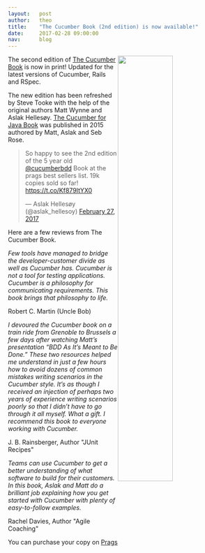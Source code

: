 ```yaml
---
layout:   post
author:   theo
title:    "The Cucumber Book (2nd edition) is now available!"
date:     2017-02-28 09:00:00
nav:      blog
---
```


<img src="/images/cucumber-book-second-edition.jpg" style="float:right; width:50%">

The second edition of [The Cucumber Book](https://pragprog.com/book/hwcuc2/the-cucumber-book-second-edition) is now in print! Updated for the latest versions of Cucumber, Rails and RSpec. 

The new edition has been refreshed by Steve Tooke with the help of the original authors Matt Wynne and Aslak Hellesøy. [The Cucumber for Java Book](https://pragprog.com/book/srjcuc/the-cucumber-for-java-book) was published in 2015 authored by Matt, Aslak and Seb Rose. 

<blockquote class="twitter-tweet" data-lang="en"><p lang="en" dir="ltr">So happy to see the 2nd edition of the 5 year old <a href="https://twitter.com/cucumberbdd">@cucumberbdd</a> Book at the prags best sellers list. 19k copies sold so far! <a href="https://t.co/Kf879ItYX0">https://t.co/Kf879ItYX0</a></p>&mdash; Aslak Hellesøy (@aslak_hellesoy) <a href="https://twitter.com/aslak_hellesoy/status/836357554489933824">February 27, 2017</a></blockquote>
<script async src="//platform.twitter.com/widgets.js" charset="utf-8"></script>

Here are a few reviews from The Cucumber Book. 

*Few tools have managed to bridge the developer-customer divide as well as Cucumber has. Cucumber is not a tool for testing applications. Cucumber is a philosophy for communicating requirements. This book brings that philosophy to life.*

Robert C. Martin (Uncle Bob)

*I devoured the Cucumber book on a train ride from Grenoble to Brussels a few days after watching Matt’s presentation “BDD As It’s Meant to Be Done.” These two resources helped me understand in just a few hours how to avoid dozens of common mistakes writing scenarios in the Cucumber style. It’s as though I received an injection of perhaps two years of experience writing scenarios poorly so that I didn’t have to go through it all myself. What a gift. I recommend this book to everyone working with Cucumber.*

J. B. Rainsberger, Author "JUnit Recipes"

*Teams can use Cucumber to get a better understanding of what software to build for their customers. In this book, Aslak and Matt do a brilliant job explaining how you get started with Cucumber with plenty of easy-to-follow examples.*

Rachel Davies, Author "Agile Coaching"

You can purchase your copy on [Prags](https://pragprog.com/book/hwcuc2/the-cucumber-book-second-edition)
